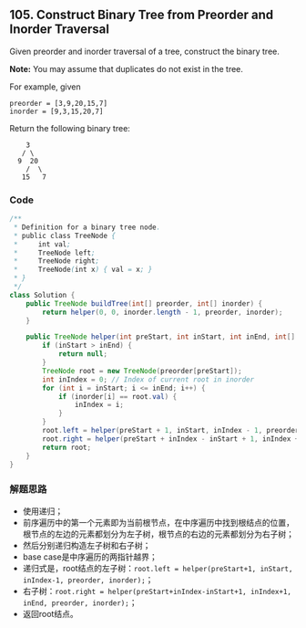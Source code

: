 ## 105. Construct Binary Tree from Preorder and Inorder Traversal

Given preorder and inorder traversal of a tree, construct the binary tree.

**Note:**
You may assume that duplicates do not exist in the tree.

For example, given

```
preorder = [3,9,20,15,7]
inorder = [9,3,15,20,7]
```
Return the following binary tree:

```
    3
   / \
  9  20
    /  \
   15   7
```

### Code

```java
/**
 * Definition for a binary tree node.
 * public class TreeNode {
 *     int val;
 *     TreeNode left;
 *     TreeNode right;
 *     TreeNode(int x) { val = x; }
 * }
 */
class Solution {
    public TreeNode buildTree(int[] preorder, int[] inorder) {
        return helper(0, 0, inorder.length - 1, preorder, inorder);
    }

    public TreeNode helper(int preStart, int inStart, int inEnd, int[] preorder, int[] inorder) {
        if (inStart > inEnd) {
            return null;
        }
        TreeNode root = new TreeNode(preorder[preStart]);
        int inIndex = 0; // Index of current root in inorder
        for (int i = inStart; i <= inEnd; i++) {
            if (inorder[i] == root.val) {
                inIndex = i;
            }
        }
        root.left = helper(preStart + 1, inStart, inIndex - 1, preorder, inorder);
        root.right = helper(preStart + inIndex - inStart + 1, inIndex + 1, inEnd, preorder, inorder);
        return root;
    }
}
```

### 解题思路
* 使用递归；
* 前序遍历中的第一个元素即为当前根节点，在中序遍历中找到根结点的位置，根节点的左边的元素都划分为左子树，根节点的右边的元素都划分为右子树；
* 然后分别递归构造左子树和右子树；
* base case是中序遍历的两指针越界；
* 递归式是，root结点的左子树：```root.left = helper(preStart+1, inStart, inIndex-1, preorder, inorder);```；
* 右子树：```root.right = helper(preStart+inIndex-inStart+1, inIndex+1, inEnd, preorder, inorder);```；
* 返回root结点。
